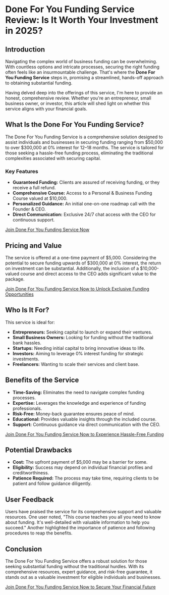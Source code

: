 # Done For You Funding Service Review: Is It Worth Your Investment in 2025?

## Introduction

Navigating the complex world of business funding can be overwhelming. With countless options and intricate processes, securing the right funding often feels like an insurmountable challenge. That's where the **Done For You Funding Service** steps in, promising a streamlined, hands-off approach to obtaining substantial funding.

Having delved deep into the offerings of this service, I'm here to provide an honest, comprehensive review. Whether you're an entrepreneur, small business owner, or investor, this article will shed light on whether this service aligns with your financial goals.

## What Is the Done For You Funding Service?

The Done For You Funding Service is a comprehensive solution designed to assist individuals and businesses in securing funding ranging from \$50,000 to over \$300,000 at 0% interest for 12–18 months. The service is tailored for those seeking a hassle-free funding process, eliminating the traditional complexities associated with securing capital.

### Key Features

* **Guaranteed Funding:** Clients are assured of receiving funding, or they receive a full refund.
* **Comprehensive Course:** Access to a Personal & Business Funding Course valued at \$10,000.
* **Personalized Guidance:** An initial one-on-one roadmap call with the Founder & CEO.
* **Direct Communication:** Exclusive 24/7 chat access with the CEO for continuous support.

[Join Done For You Funding Service Now](https://whop.com/1-1-personal-done-for-you-funding-service?a=kelechienwere1234)

## Pricing and Value

The service is offered at a one-time payment of \$5,000. Considering the potential to secure funding upwards of \$300,000 at 0% interest, the return on investment can be substantial. Additionally, the inclusion of a \$10,000-valued course and direct access to the CEO adds significant value to the package.

[Join Done For You Funding Service Now to Unlock Exclusive Funding Opportunities](https://whop.com/1-1-personal-done-for-you-funding-service?a=kelechienwere1234)

## Who Is It For?

This service is ideal for:

* **Entrepreneurs:** Seeking capital to launch or expand their ventures.
* **Small Business Owners:** Looking for funding without the traditional bank hassles.
* **Startups:** Needing initial capital to bring innovative ideas to life.
* **Investors:** Aiming to leverage 0% interest funding for strategic investments.
* **Freelancers:** Wanting to scale their services and client base.

## Benefits of the Service

* **Time-Saving:** Eliminates the need to navigate complex funding processes.
* **Expertise:** Leverages the knowledge and experience of funding professionals.
* **Risk-Free:** Money-back guarantee ensures peace of mind.
* **Educational:** Provides valuable insights through the included course.
* **Support:** Continuous guidance via direct communication with the CEO.

[Join Done For You Funding Service Now to Experience Hassle-Free Funding](https://whop.com/1-1-personal-done-for-you-funding-service?a=kelechienwere1234)

## Potential Drawbacks

* **Cost:** The upfront payment of \$5,000 may be a barrier for some.
* **Eligibility:** Success may depend on individual financial profiles and creditworthiness.
* **Patience Required:** The process may take time, requiring clients to be patient and follow guidance diligently.

## User Feedback

Users have praised the service for its comprehensive support and valuable resources. One user noted, "This course teaches you all you need to know about funding. It's well-detailed with valuable information to help you succeed." Another highlighted the importance of patience and following procedures to reap the benefits.

## Conclusion

The Done For You Funding Service offers a robust solution for those seeking substantial funding without the traditional hurdles. With its comprehensive resources, expert guidance, and risk-free guarantee, it stands out as a valuable investment for eligible individuals and businesses.

[Join Done For You Funding Service Now to Secure Your Financial Future](https://whop.com/1-1-personal-done-for-you-funding-service?a=kelechienwere1234)
